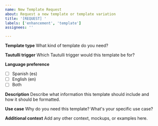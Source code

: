 ```yaml
---
name: New Template Request
about: Request a new template or template variation
title: '[REQUEST] '
labels: ['enhancement', 'template']
assignees: ''

---
```


**Template type**
What kind of template do you need?

**Tautulli trigger**
Which Tautulli trigger would this template be for?

**Language preference**
- [ ] Spanish (es)
- [ ] English (en)
- [ ] Both

**Description**
Describe what information this template should include and how it should be formatted.

**Use case**
Why do you need this template? What's your specific use case?

**Additional context**
Add any other context, mockups, or examples here.

